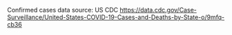 Confirmed cases data source: US CDC https://data.cdc.gov/Case-Surveillance/United-States-COVID-19-Cases-and-Deaths-by-State-o/9mfq-cb36
